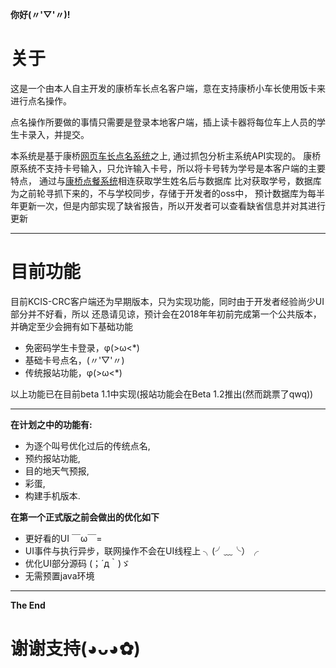 __你好(〃'▽'〃)!__

# 关于

这是一个由本人自主开发的康桥车长点名客户端，意在支持康桥小车长使用饭卡来进行点名操作。

点名操作所要做的事情只需要是登录本地客户端，插上读卡器将每位车上人员的学生卡录入，并提交。

本系统是基于康桥[网页车长点名系统](http://portal.kcisec.com/rollcall)之上,
通过抓包分析主系统API实现的。
康桥原系统不支持卡号输入，只允许输入卡号，所以将卡号转为学号是本客户端的主要特点，
通过与[康桥点餐系统](http://ordering.kcisec.com/chaxun.asp)相连获取学生姓名后与数据库
比对获取学号，数据库为之前轮寻抓下来的，不与学校同步，存储于开发者的oss中，
预计数据库为每半年更新一次，但是内部实现了缺省报告，所以开发者可以查看缺省信息并对其进行更新

----------------------------------------------------------------------------------

# 目前功能

目前KCIS-CRC客户端还为早期版本，只为实现功能，同时由于开发者经验尚少UI部分并不好看，所以
还恳请见谅，预计会在2018年年初前完成第一个公共版本，并确定至少会拥有如下基础功能

* 免密码学生卡登录，φ(>ω<*)
* 基础卡号点名，(〃'▽'〃)
* 传统报站功能，φ(>ω<*)

以上功能已在目前beta 1.1中实现(报站功能会在Beta 1.2推出(然而跳票了qwq))

----------------------------------------------------------------------------------

__在计划之中的功能有:__

* 为逐个叫号优化过后的传统点名,
* 预约报站功能,
* 目的地天气预报,
* 彩蛋,
* 构建手机版本.


__在第一个正式版之前会做出的优化如下__
* 更好看的UI ￣ω￣=
* UI事件与执行异步，联网操作不会在UI线程上 ╮(╯﹏╰）╭
* 优化UI部分源码 (；´д｀)ゞ
* 无需预置java环境

----------------------------------------------------------------------------------
__The End__
# 谢谢支持(◕ᴗ◕✿)
